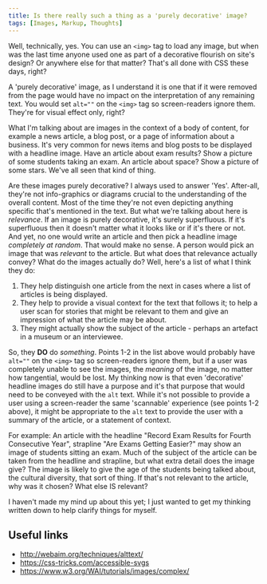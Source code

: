 ```yaml
---
title: Is there really such a thing as a 'purely decorative' image?
tags: [Images, Markup, Thoughts]
---
```

Well, technically, yes. You can use an `<img>` tag to load any image, but when was the last time anyone used one as part of a decorative flourish on site's design? Or anywhere else for that matter?
That's all done with CSS these days, right?

A 'purely decorative' image, as I understand it is one that if it were removed from the page would have no impact on the interpretation of any remaining text. You would set `alt=""` on the `<img>` tag so screen-readers ignore them. They're for visual effect only, right?

What I'm talking about are images in the context of a body of content, for example a news article, a blog post, or a page of information about a business. It's very common for news items and blog posts to be displayed with a headline image. Have an article about exam results? Show a picture of some students taking an exam. An article about space? Show a picture of some stars. We've all seen that kind of thing.

Are these images purely decorative? I always used to answer 'Yes'. After-all, they're not info-graphics or diagrams crucial to the understanding of the overall content. Most of the time they're not even depicting anything specific that's mentioned in the text. But what we're talking about here is _relevance_. If an image is purely decorative, it's surely superfluous. If it's superfluous then it doesn't matter what it looks like or if it's there or not. And yet, no one would write an article and then pick a headline image _completely at random_. That would make no sense. A person would pick an image that was _relevant_ to the article. But what does that relevance actually convey? What do the images actually do? Well, here's a list of what I think they do:
 
1. They help distinguish one article from the next in cases where a list of articles is being displayed.
2. They help to provide a visual context for the text that follows it; to help a user scan for stories that might be relevant to them and give an impression of what the article may be about.
3. They might actually show the subject of the article - perhaps an artefact in a museum or an interviewee.

So, they **DO** do _something_. Points 1-2 in the list above would probably have `alt=""` on the `<img>` tag so screen-readers ignore them, but if a user was completely unable to see the images, the _meaning_ of the image, no matter how tangential, would be lost. My thinking now is that even 'decorative' headline images do still have a purpose and it's that purpose that would need to be conveyed with the `alt` text. While it's not possible to provide a user using a screen-reader the same 'scannable' experience (see points 1-2 above), it might be appropriate to the `alt` text to provide the user with a summary of the article, or a statement of context.

For example:
An article with the headline "Record Exam Results for Fourth Consecutive Year", strapline "Are Exams Getting Easier?" may show an image of students sitting an exam. Much of the subject of the article can be taken from the headline and strapline, but what extra detail does the image give? The image is likely to give the age of the students being talked about, the cultural diversity, that sort of thing. If that's not relevant to the article, why was it chosen? What else IS relevant?

I haven't made my mind up about this yet; I just wanted to get my thinking written down to help clarify things for myself.


Useful links
------------

* <http://webaim.org/techniques/alttext/>
* <https://css-tricks.com/accessible-svgs>
* <https://www.w3.org/WAI/tutorials/images/complex/>

